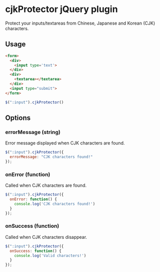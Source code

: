 # cjkProtector jQuery plugin

Protect your inputs/textareas from Chinese, Japanese and Korean (CJK) characters.

## Usage

```html
<form>
  <div>
    <input type='text'>
  </div>
  <div>
    <textarea></textarea>
  </div>
  <input type="submit">
</form>
```

```javascript
$(":input").cjkProtector()
```

## Options

### errorMessage (string)

Error message displayed when CJK characters are found.

```javascript
$(":input").cjkProtector({
  errorMessage: "CJK characters found!"
});
```

### onError (function)

Called when CJK characters are found.

```javascript
$(":input").cjkProtector({
  onError: function() {
  	console.log('CJK characters found!')
  }
});
```

### onSuccess (function)

Called when CJK characters disappear.

```javascript
$(":input").cjkProtector({
  onSuccess: function() {
  	console.log('Valid characters!')
  }
});
```

